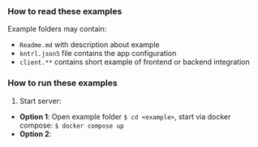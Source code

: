 ### How to read these examples

Example folders may contain:
- `Readme.md` with description about example
- `kntrl.json5` file contains the app configuration
- `client.**` contains short example of frontend or backend integration

### How to run these examples

1. Start server:
- **Option 1**: Open example folder `$ cd <example>`, start via docker compose: `$ docker compose up`
- **Option 2**: 